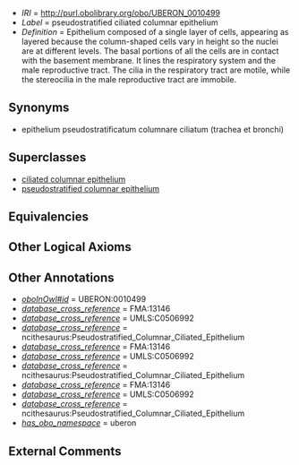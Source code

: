  * *IRI* = http://purl.obolibrary.org/obo/UBERON_0010499
 * *Label* = pseudostratified ciliated columnar epithelium
 * *Definition* = Epithelium composed of a single layer of cells, appearing as layered because the column-shaped cells vary in height so the nuclei are at different levels. The basal portions of all the cells are in contact with the basement membrane. It lines the respiratory system and the male reproductive tract. The cilia in the respiratory tract are motile, while the stereocilia in the male reproductive tract are immobile.

## Synonyms

 * epithelium pseudostratificatum columnare ciliatum (trachea et bronchi)

## Superclasses

 * [ciliated columnar epithelium](../../UBERON/92/UBERON_0007592.md)
 * [pseudostratified columnar epithelium](../../UBERON/98/UBERON_0010498.md)

## Equivalencies


## Other Logical Axioms


## Other Annotations

 * *[oboInOwl#id](../../id/oboInOwl#id.md)* = UBERON:0010499
 * *[database_cross_reference](../../ef/oboInOwl#hasDbXref.md)* = FMA:13146
 * *[database_cross_reference](../../ef/oboInOwl#hasDbXref.md)* = UMLS:C0506992
 * *[database_cross_reference](../../ef/oboInOwl#hasDbXref.md)* = ncithesaurus:Pseudostratified_Columnar_Ciliated_Epithelium
 * *[database_cross_reference](../../ef/oboInOwl#hasDbXref.md)* = FMA:13146
 * *[database_cross_reference](../../ef/oboInOwl#hasDbXref.md)* = UMLS:C0506992
 * *[database_cross_reference](../../ef/oboInOwl#hasDbXref.md)* = ncithesaurus:Pseudostratified_Columnar_Ciliated_Epithelium
 * *[database_cross_reference](../../ef/oboInOwl#hasDbXref.md)* = FMA:13146
 * *[database_cross_reference](../../ef/oboInOwl#hasDbXref.md)* = UMLS:C0506992
 * *[database_cross_reference](../../ef/oboInOwl#hasDbXref.md)* = ncithesaurus:Pseudostratified_Columnar_Ciliated_Epithelium
 * *[has_obo_namespace](../../ce/oboInOwl#hasOBONamespace.md)* = uberon

## External Comments

